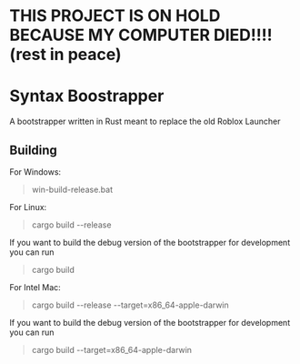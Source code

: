 # THIS PROJECT IS ON HOLD BECAUSE MY COMPUTER DIED!!!! (rest in peace)


# Syntax Boostrapper
A bootstrapper written in Rust meant to replace the old Roblox Launcher

## Building
For Windows:
> win-build-release.bat

For Linux:
> cargo build --release

If you want to build the debug version of the bootstrapper for development you can run
> cargo build

For Intel Mac:
> cargo build --release --target=x86_64-apple-darwin

If you want to build the debug version of the bootstrapper for development you can run
> cargo build --target=x86_64-apple-darwin
